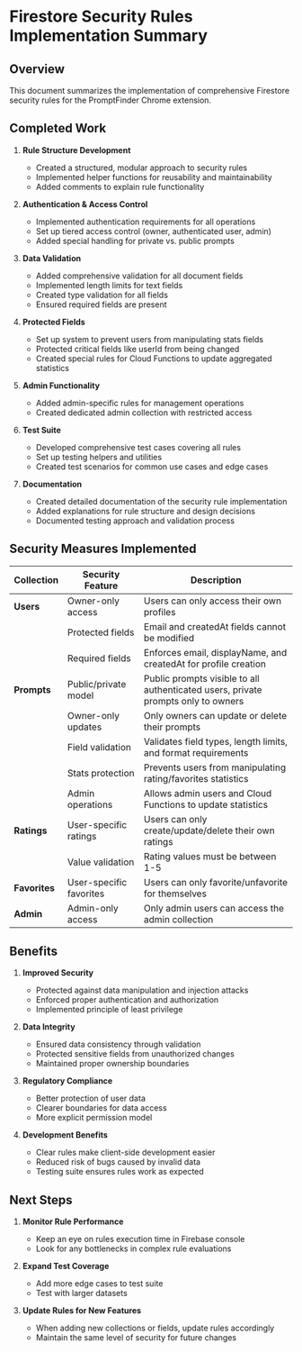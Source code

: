 # Firestore Security Rules Implementation Summary

## Overview

This document summarizes the implementation of comprehensive Firestore security rules for the PromptFinder Chrome extension.

## Completed Work

1. **Rule Structure Development**
   - Created a structured, modular approach to security rules
   - Implemented helper functions for reusability and maintainability
   - Added comments to explain rule functionality

2. **Authentication & Access Control**
   - Implemented authentication requirements for all operations
   - Set up tiered access control (owner, authenticated user, admin)
   - Added special handling for private vs. public prompts

3. **Data Validation**
   - Added comprehensive validation for all document fields
   - Implemented length limits for text fields
   - Created type validation for all fields
   - Ensured required fields are present

4. **Protected Fields**
   - Set up system to prevent users from manipulating stats fields
   - Protected critical fields like userId from being changed
   - Created special rules for Cloud Functions to update aggregated statistics

5. **Admin Functionality**
   - Added admin-specific rules for management operations
   - Created dedicated admin collection with restricted access

6. **Test Suite**
   - Developed comprehensive test cases covering all rules
   - Set up testing helpers and utilities
   - Created test scenarios for common use cases and edge cases

7. **Documentation**
   - Created detailed documentation of the security rule implementation
   - Added explanations for rule structure and design decisions
   - Documented testing approach and validation process

## Security Measures Implemented

| Collection | Security Feature | Description |
|------------|------------------|-------------|
| **Users** | Owner-only access | Users can only access their own profiles |
| | Protected fields | Email and createdAt fields cannot be modified |
| | Required fields | Enforces email, displayName, and createdAt for profile creation |
| **Prompts** | Public/private model | Public prompts visible to all authenticated users, private prompts only to owners |
| | Owner-only updates | Only owners can update or delete their prompts |
| | Field validation | Validates field types, length limits, and format requirements |
| | Stats protection | Prevents users from manipulating rating/favorites statistics |
| | Admin operations | Allows admin users and Cloud Functions to update statistics |
| **Ratings** | User-specific ratings | Users can only create/update/delete their own ratings |
| | Value validation | Rating values must be between 1-5 |
| **Favorites** | User-specific favorites | Users can only favorite/unfavorite for themselves |
| **Admin** | Admin-only access | Only admin users can access the admin collection |

## Benefits

1. **Improved Security**
   - Protected against data manipulation and injection attacks
   - Enforced proper authentication and authorization
   - Implemented principle of least privilege

2. **Data Integrity**
   - Ensured data consistency through validation
   - Protected sensitive fields from unauthorized changes
   - Maintained proper ownership boundaries

3. **Regulatory Compliance**
   - Better protection of user data
   - Clearer boundaries for data access
   - More explicit permission model

4. **Development Benefits**
   - Clear rules make client-side development easier
   - Reduced risk of bugs caused by invalid data
   - Testing suite ensures rules work as expected

## Next Steps

1. **Monitor Rule Performance**
   - Keep an eye on rules execution time in Firebase console
   - Look for any bottlenecks in complex rule evaluations

2. **Expand Test Coverage**
   - Add more edge cases to test suite
   - Test with larger datasets

3. **Update Rules for New Features**
   - When adding new collections or fields, update rules accordingly
   - Maintain the same level of security for future changes
